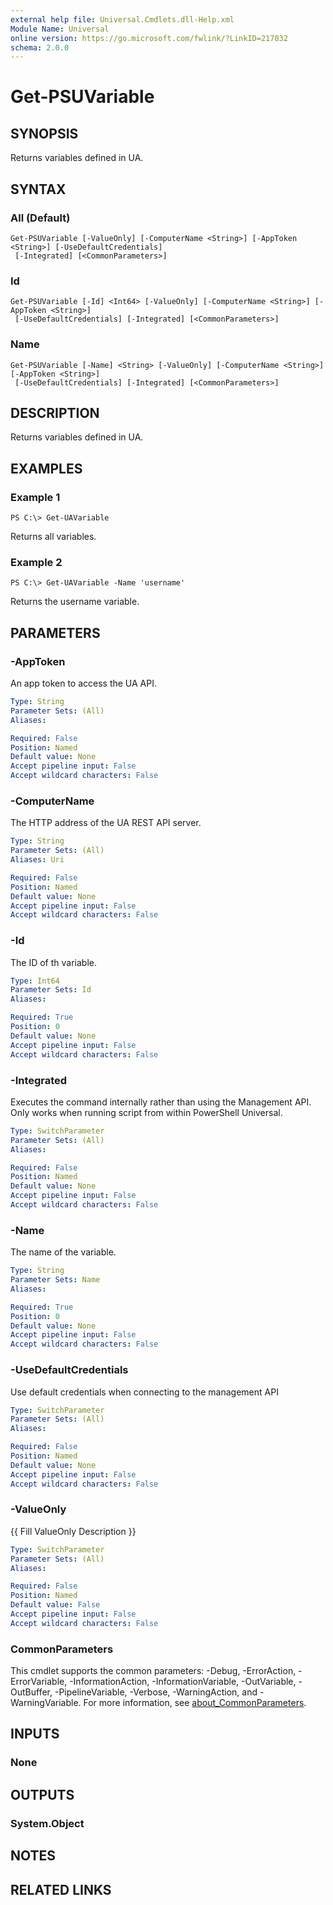 ```yaml
---
external help file: Universal.Cmdlets.dll-Help.xml
Module Name: Universal
online version: https://go.microsoft.com/fwlink/?LinkID=217032
schema: 2.0.0
---
```


# Get-PSUVariable

## SYNOPSIS
Returns variables defined in UA.

## SYNTAX

### All (Default)
```
Get-PSUVariable [-ValueOnly] [-ComputerName <String>] [-AppToken <String>] [-UseDefaultCredentials]
 [-Integrated] [<CommonParameters>]
```

### Id
```
Get-PSUVariable [-Id] <Int64> [-ValueOnly] [-ComputerName <String>] [-AppToken <String>]
 [-UseDefaultCredentials] [-Integrated] [<CommonParameters>]
```

### Name
```
Get-PSUVariable [-Name] <String> [-ValueOnly] [-ComputerName <String>] [-AppToken <String>]
 [-UseDefaultCredentials] [-Integrated] [<CommonParameters>]
```

## DESCRIPTION
Returns variables defined in UA.

## EXAMPLES

### Example 1
```
PS C:\> Get-UAVariable
```

Returns all variables.

### Example 2
```
PS C:\> Get-UAVariable -Name 'username'
```

Returns the username variable.

## PARAMETERS

### -AppToken
An app token to access the UA API.

```yaml
Type: String
Parameter Sets: (All)
Aliases:

Required: False
Position: Named
Default value: None
Accept pipeline input: False
Accept wildcard characters: False
```

### -ComputerName
The HTTP address of the UA REST API server.

```yaml
Type: String
Parameter Sets: (All)
Aliases: Uri

Required: False
Position: Named
Default value: None
Accept pipeline input: False
Accept wildcard characters: False
```

### -Id
The ID of th variable.

```yaml
Type: Int64
Parameter Sets: Id
Aliases:

Required: True
Position: 0
Default value: None
Accept pipeline input: False
Accept wildcard characters: False
```

### -Integrated
Executes the command internally rather than using the Management API. Only works when running script from within PowerShell Universal. 

```yaml
Type: SwitchParameter
Parameter Sets: (All)
Aliases:

Required: False
Position: Named
Default value: None
Accept pipeline input: False
Accept wildcard characters: False
```

### -Name
The name of the variable.

```yaml
Type: String
Parameter Sets: Name
Aliases:

Required: True
Position: 0
Default value: None
Accept pipeline input: False
Accept wildcard characters: False
```

### -UseDefaultCredentials
Use default credentials when connecting to the management API

```yaml
Type: SwitchParameter
Parameter Sets: (All)
Aliases:

Required: False
Position: Named
Default value: None
Accept pipeline input: False
Accept wildcard characters: False
```

### -ValueOnly
{{ Fill ValueOnly Description }}

```yaml
Type: SwitchParameter
Parameter Sets: (All)
Aliases:

Required: False
Position: Named
Default value: False
Accept pipeline input: False
Accept wildcard characters: False
```

### CommonParameters
This cmdlet supports the common parameters: -Debug, -ErrorAction, -ErrorVariable, -InformationAction, -InformationVariable, -OutVariable, -OutBuffer, -PipelineVariable, -Verbose, -WarningAction, and -WarningVariable. For more information, see [about_CommonParameters](http://go.microsoft.com/fwlink/?LinkID=113216).

## INPUTS

### None
## OUTPUTS

### System.Object
## NOTES

## RELATED LINKS
